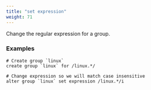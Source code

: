 ```yaml
---
title: "set expression"
weight: 71
---
```


Change the regular expression for a group.

### Examples

	# Create group `linux`
	create group `linux` for /linux.*/

	# Change expression so we will match case insensitive
	alter group `linux` set expression /linux.*/i
